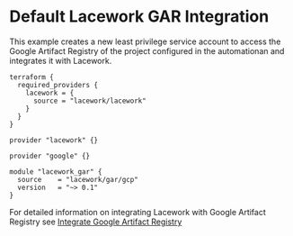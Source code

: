 # Default Lacework GAR Integration

This example creates a new least privilege service account to access the Google Artifact Registry of the project configured in the automationan and integrates it with Lacework.

```hcl
terraform {
  required_providers {
    lacework = {
      source = "lacework/lacework"
    }
  }
}

provider "lacework" {}

provider "google" {}

module "lacework_gar" {
  source    = "lacework/gar/gcp"
  version   = "~> 0.1"
}
```

For detailed information on integrating Lacework with Google Artifact Registry see [Integrate Google Artifact Registry](https://support.lacework.com/hc/en-us/articles/1500009169561-Integrate-Google-Artifact-Registry)

